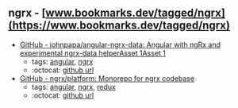 ngrx - [www.bookmarks.dev/tagged/ngrx](https://www.bookmarks.dev/tagged/ngrx)
---
* [GitHub - johnpapa/angular-ngrx-data: Angular with ngRx and experimental ngrx-data helperAsset 1Asset 1](https://github.com/johnpapa/angular-ngrx-data)
    * tags: [angular](../tagged/angular.md), [ngrx](../tagged/ngrx.md)
    * :octocat: [github url](https://github.com/johnpapa/angular-ngrx-data)
* [GitHub - ngrx/platform: Monorepo for ngrx codebase](https://github.com/ngrx/platform)
    * tags: [angular](../tagged/angular.md), [ngrx](../tagged/ngrx.md), [redux](../tagged/redux.md)
    * :octocat: [github url](https://github.com/ngrx/platform)
